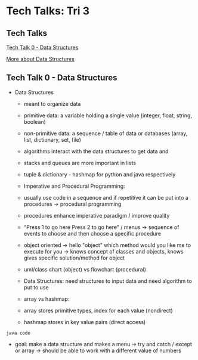 # Tech Talks: Tri 3 #

## Tech Talks ##
[Tech Talk 0 - Data Structures](#tech-talk-0---data-structures)

[More about Data Structures](https://youtu.be/dQw4w9WgXcQ)

## Tech Talk 0 - Data Structures ##

* Data Structures
  * meant to organize data
  * primitive data: a variable holding a single value (integer, float, string, boolean) 
  * non-primitive data: a sequence / table of data or databases (array, list, dictionary, set, file)
  * algorithms interact with the data structures to get data and 


  * stacks and queues are more important in lists
  * tuple & dictionary - hashmap for python and java respectively
  * Imperative and Procedural Programming:
  * usually use code in a sequence and if repetitive it can be put into a procedures -> procedural programming
  * procedures enhance imperative paradigm / improve quality
  * "Press 1 to go here Press 2 to go here" / menus -> sequence of events to choose and then choose a specific procedure
  * object oriented -> hello "object" which method would you like me to execute for you -> knows concept of classes and objects, knows gives specific solution/method for object
  * uml/class chart (object) vs flowchart (procedural)



  * Data Structures: need structures to input data and need algorithm to put to use
  * array vs hashmap: 
  * array stores primitive types, index for each value (nondirect)
  * hashmap stores in key value pairs (direct access)

```java code```

  * goal: make a data structure and makes a menu -> try and catch / except or array -> should be able to work with a different value of numbers


